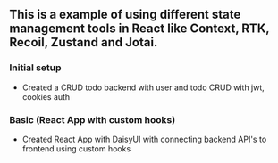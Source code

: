 ## This is a example of using different state management tools in React like Context, RTK, Recoil, Zustand and Jotai.

### Initial setup 

- Created a CRUD todo backend with user and todo CRUD with jwt, cookies auth

### Basic (React App with custom hooks)

- Created React App with DaisyUI with connecting backend API's to frontend using custom hooks

